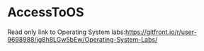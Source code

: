 # AccessToOS

Read only link to Operating System labs:https://gitfront.io/r/user-9698988/ig8h8LGw5bEw/Operating-System-Labs/

